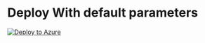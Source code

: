 # Deploy With default parameters

[![Deploy to Azure](https://aka.ms/deploytoazurebutton)](https://portal.azure.com/#create/Microsoft.Template/uri/https%3A%2F%2Fraw.githubusercontent.com%2FLeonidChetverikov%2Fazurebootcamp%2Fmain%2FazureRM%2Fdemo-arm-deploy.json)
